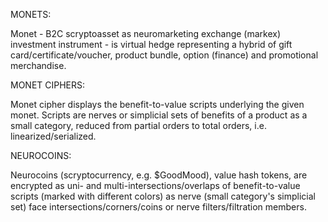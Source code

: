 MONETS:

Monet - B2C scryptoasset as neuromarketing exchange (markex) investment instrument - is virtual hedge representing a hybrid of gift card/certificate/voucher, product bundle, option (finance) and promotional merchandise.

MONET CIPHERS:

Monet cipher displays the benefit-to-value scripts underlying the given monet. Scripts are nerves or simplicial sets of benefits of a product as a small category, reduced from partial orders to total orders, i.e. linearized/serialized.

NEUROCOINS:

Neurocoins (scryptocurrency, e.g. $GoodMood), value hash tokens, are encrypted as uni- and multi-intersections/overlaps of benefit-to-value scripts (marked with different colors) as nerve (small category's simplicial set) face intersections/corners/coins or nerve filters/filtration members.
